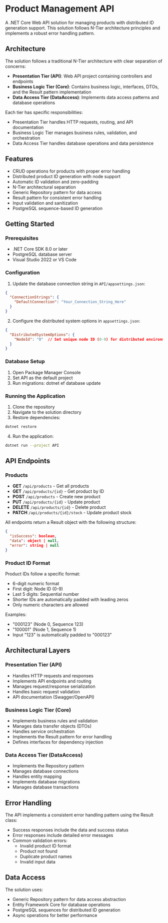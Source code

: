 # Product Management API

A .NET Core Web API solution for managing products with distributed ID generation support. This solution follows N-Tier architecture principles and implements a robust error handling pattern.

## Architecture

The solution follows a traditional N-Tier architecture with clear separation of concerns:

- **Presentation Tier (API)**: Web API project containing controllers and endpoints
- **Business Logic Tier (Core)**: Contains business logic, interfaces, DTOs, and the Result pattern implementation
- **Data Access Tier (DataAccess)**: Implements data access patterns and database operations

Each tier has specific responsibilities:
- Presentation Tier handles HTTP requests, routing, and API documentation
- Business Logic Tier manages business rules, validation, and orchestration
- Data Access Tier handles database operations and data persistence

## Features

- CRUD operations for products with proper error handling
- Distributed product ID generation with node support
- Automatic ID validation and zero-padding
- N-Tier architectural separation
- Generic Repository pattern for data access
- Result pattern for consistent error handling
- Input validation and sanitization
- PostgreSQL sequence-based ID generation

## Getting Started

### Prerequisites

- .NET Core SDK 8.0 or later
- PostgreSQL database server
- Visual Studio 2022 or VS Code

### Configuration

1. Update the database connection string in `API/appsettings.json`:
```json
{
  "ConnectionStrings": {
    "DefaultConnection": "Your_Connection_String_Here"
  }
}
```

2. Configure the distributed system options in `appsettings.json`:
```json
{
  "DistributedSystemOptions": {
    "NodeId": "0"  // Set unique node ID (0-9) for distributed environments
  }
}
```

### Database Setup

1. Open Package Manager Console
2. Set API as the default project
3. Run migrations:
dotnet ef database update

### Running the Application

1. Clone the repository
2. Navigate to the solution directory
3. Restore dependencies:
```bash
dotnet restore
```
4. Run the application:
```bash
dotnet run --project API
```

## API Endpoints

### Products

- **GET** `/api/products` - Get all products
- **GET** `/api/products/{id}` - Get product by ID
- **POST** `/api/products` - Create new product
- **PUT** `/api/products/{id}` - Update product
- **DELETE** `/api/products/{id}` - Delete product
- **PATCH** `/api/products/{id}/stock` - Update product stock

All endpoints return a Result object with the following structure:
```json
{
  "isSuccess": boolean,
  "data": object | null,
  "error": string | null
}
```

### Product ID Format

Product IDs follow a specific format:
- 6-digit numeric format
- First digit: Node ID (0-9)
- Last 5 digits: Sequential number
- Shorter IDs are automatically padded with leading zeros
- Only numeric characters are allowed

Examples:
- "000123" (Node 0, Sequence 123)
- "100001" (Node 1, Sequence 1)
- Input "123" is automatically padded to "000123"

## Architectural Layers

### Presentation Tier (API)
- Handles HTTP requests and responses
- Implements API endpoints and routing
- Manages request/response serialization
- Handles basic request validation
- API documentation (Swagger/OpenAPI)

### Business Logic Tier (Core)
- Implements business rules and validation
- Manages data transfer objects (DTOs)
- Handles service orchestration
- Implements the Result pattern for error handling
- Defines interfaces for dependency injection

### Data Access Tier (DataAccess)
- Implements the Repository pattern
- Manages database connections
- Handles entity mapping
- Implements database migrations
- Manages database transactions

## Error Handling

The API implements a consistent error handling pattern using the Result<T> class:
- Success responses include the data and success status
- Error responses include detailed error messages
- Common validation errors:
  - Invalid product ID format
  - Product not found
  - Duplicate product names
  - Invalid input data

## Data Access

The solution uses:
- Generic Repository pattern for data access abstraction
- Entity Framework Core for database operations
- PostgreSQL sequences for distributed ID generation
- Async operations for better performance
